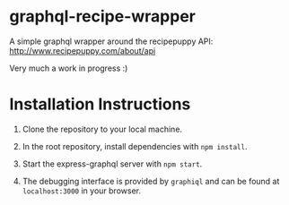# graphql-recipe-wrapper

A simple graphql wrapper around the recipepuppy API: 
http://www.recipepuppy.com/about/api

Very much a work in progress :)

# Installation Instructions
1. Clone the repository to your local machine.

2. In the root repository, install dependencies with `npm install`.

3. Start the express-graphql server with `npm start`.

4. The debugging interface is provided by `graphiql` and can be found at `localhost:3000` in your browser.